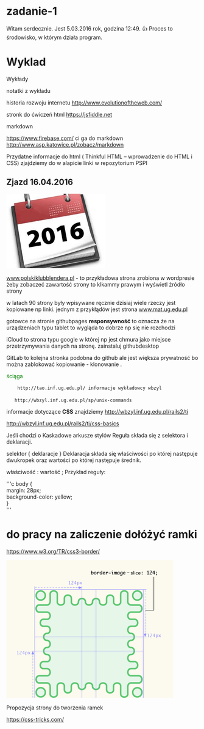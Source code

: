 # zadanie-1

Witam serdecznie. Jest 5.03.2016 rok, godzina 12:49. :+1: 
Proces to środowisko, w którym działa program. 

# Wyklad
Wykłady

notatki z wykładu

historia rozwoju internetu http://www.evolutionoftheweb.com/

stronk do ćwiczeń html https://jsfiddle.net


markdown

https://www.firebase.com/
ci
ga do markdown   http://www.asp.katowice.pl/zobacz/markdown

Przydatne informacje do html ( Thinkful HTML – wprowadzenie do HTML i CSS) zjajdziemy do w alapicie linki w repozytorium PSPI 


 ## Zjazd 16.04.2016
 
 ![data](images.jpg)
 
  www.polskiklubblendera.pl - to przykładowa strona zrobiona w wordpresie
  żeby zobaczeć zawartość strony to klkammy prawym i wyświetl źródło strony 
  
  w latach 90 strony były wpisywane ręcznie dzisiaj wiele rzeczy jest kopiowane np linki. 
  jednym z przykłądów jest strona www.mat.ug.edu.pl

gotowce na stronie  githubpages
**responsywność** to oznacza że na urządzeniach typu tablet to wygląda to dobrze np się nie rozchodzi

iCloud to strona typu google w której np jest chmura jako miejsce przetrzymywania danych na stronę. 
zainstaluj githubdesktop 

GitLab to kolejna stronka podobna do github ale jest większa prywatność bo można zablokować kopiowanie - klonowanie . 


<font color="green">ściąga</font>

        http://tao.inf.ug.edu.pl/ informacje wykładowcy wbzyl 
        
       http://wbzyl.inf.ug.edu.pl/sp/unix-commands
       
       
 informacje dotyczące **CSS** znajdziemy  <http://wbzyl.inf.ug.edu.pl/rails2/ti>
 
<http://wbzyl.inf.ug.edu.pl/rails2/ti/css-basics>


Jeśli chodzi o Kaskadowe arkusze stylów
Reguła składa się z selektora i deklaracji.

selektor { deklaracje }
Deklaracja składa się właściwości po której następuje dwukropek oraz wartości po której następuje średnik.

właściwość :  wartość ;
Przykład reguły:


'''c
body {  
  margin: 28px;  
  background-color: yellow;  
}  
 '''
 
 # do pracy na zaliczenie dołóżyć ramki 
 https://www.w3.org/TR/css3-border/
 
 ![zdjęcie](zd1.png)
 
 Propozycja strony do tworzenia ramek
 
https://css-tricks.com/


